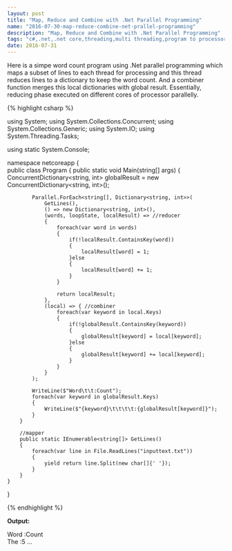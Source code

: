 ```yaml
---
layout: post
title: "Map, Reduce and Combine with .Net Parallel Programming"
name: "2016-07-30-map-reduce-combine-net-prallel-programming"
description: "Map, Reduce and Combine with .Net Parallel Programming"
tags: "c#,.net,.net core,threading,multi threading,program to processor cores,cpu cores,code,technical article,blog,post"
date: 2016-07-31
---
```


<p>Here is a simpe word count program using .Net parallel programming which maps a subset of lines to each thread for processing and this thread reduces lines to a dictionary to keep the word count. And a combiner function merges this local dictionaries with global result. Essentially, reducing phase executed on different cores of processor parallelly.</p>
<!--more-->

{% highlight csharp %}

using System;
using System.Collections.Concurrent;
using System.Collections.Generic;
using System.IO;
using System.Threading.Tasks;

using static System.Console;

namespace netcoreapp
{    
    public class Program
    {
        public static void Main(string[] args)
        {
            ConcurrentDictionary<string, int> globalResult = new ConcurrentDictionary<string, int>();
            
            Parallel.ForEach<string[], Dictionary<string, int>>(
                GetLines(), 
                () => new Dictionary<string, int>(),
                (words, loopState, localResult) => //reducer
                {
                    foreach(var word in words)
                    {
                        if(!localResult.ContainsKey(word))
                        {
                            localResult[word] = 1;
                        }else
                        {
                            localResult[word] += 1;
                        }   
                    }       

                    return localResult;
                },
                (local) => { //combiner
                    foreach(var keyword in local.Keys)
                    {
                        if(!globalResult.ContainsKey(keyword))
                        {
                            globalResult[keyword] = local[keyword];
                        }else
                        {
                            globalResult[keyword] += local[keyword];
                        }   
                    }  
                }
            );
            
            WriteLine($"Word\t\t:Count");
            foreach(var keyword in globalResult.Keys)
            {
                WriteLine($"{keyword}\t\t\t\t:{globalResult[keyword]}");
            }
        }
        
        //mapper
        public static IEnumerable<string[]> GetLines()
        {
            foreach(var line in File.ReadLines("inputtext.txt"))
            {
                yield return line.Split(new char[]{' '});
            }
        }
    }
}

{% endhighlight %}

<b>Output:</b>
<p class="output">
Word    :Count
<br>
The             :5
...
</p>